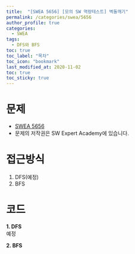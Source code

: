 ```yaml
---
title:  "[SWEA 5656] [모의 SW 역량테스트] 벽돌깨기"
permalink: /categories/swea/5656
author_profile: true
categories:
  - SWEA
tags:
  - DFS와 BFS
toc: true
toc_label: "목차"
toc_icon: "bookmark"
last_modified_at: 2020-11-02
toc: true
toc_sticky: true
---
```

# 문제
* [SWEA 5656](https://swexpertacademy.com/main/code/problem/problemDetail.do?contestProbId=AWXRQm6qfL0DFAUo)
* 문제의 저작권은 SW Expert Academy에 있습니다.  

# 접근방식 
1. DFS(예정)  
2. BFS  

# 코드
<b>1. DFS</b>  
예정  

<b>2. BFS</b>  

```java

```